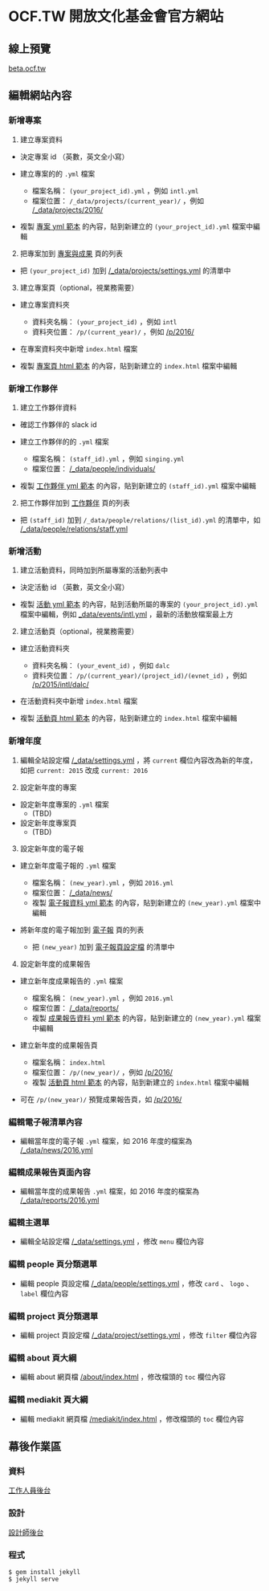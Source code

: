 # OCF.TW 開放文化基金會官方網站

## 線上預覽

[beta.ocf.tw](http://beta.ocf.tw/)

## 編輯網站內容

### 新增專案

1. 建立專案資料

  - 決定專案 id （英數，英文全小寫）

  - 建立專案的的 `.yml` 檔案

    - 檔案名稱： `(your_project_id).yml` ，例如 `intl.yml`
    - 檔案位置： `/_data/projects/(current_year)/` ，例如 [/_data/projects/2016/](https://github.com/ocftw/beta.ocf.tw/tree/gh-pages/_data/projects/2016)

  - 複製 [專案 yml 範本](https://github.com/ocftw/beta.ocf.tw/blob/gh-pages/_data/projects/_sample_project.yml) 的內容，貼到新建立的 `(your_project_id).yml` 檔案中編輯

2. 把專案加到 [專案與成果](http://beta.ocf.tw/projects/) 頁的列表

  - 把 `(your_project_id)` 加到 [/_data/projects/settings.yml](https://github.com/ocftw/beta.ocf.tw/blob/gh-pages/_data/projects/settings.yml) 的清單中

3. 建立專案頁（optional，視業務需要）

  - 建立專案資料夾

    - 資料夾名稱： `(your_project_id)` ，例如 `intl`
    - 資料夾位置： `/p/(current_year)/` ，例如 [/p/2016/](https://github.com/ocftw/beta.ocf.tw/tree/gh-pages/p/2016)

  - 在專案資料夾中新增 `index.html` 檔案

  - 複製 [專案頁 html 範本](https://github.com/ocftw/beta.ocf.tw/blob/gh-pages/p/_sample_project/index.html) 的內容，貼到新建立的 `index.html` 檔案中編輯

### 新增工作夥伴

1. 建立工作夥伴資料

  - 確認工作夥伴的 slack id

  - 建立工作夥伴的的 `.yml` 檔案

    - 檔案名稱： `(staff_id).yml` ，例如 `singing.yml`
    - 檔案位置： [/_data/people/individuals/](https://github.com/ocftw/beta.ocf.tw/tree/gh-pages/_data/people/individuals)

  - 複製 [工作夥伴 yml 範本](https://github.com/ocftw/beta.ocf.tw/blob/gh-pages/_data/people/individuals/_sample_person.yml) 的內容，貼到新建立的 `(staff_id).yml` 檔案中編輯

2. 把工作夥伴加到 [工作夥伴](http://beta.ocf.tw/people/) 頁的列表

  - 把 `(staff_id)` 加到 `/_data/people/relations/(list_id).yml` 的清單中，如 [/_data/people/relations/staff.yml](https://github.com/ocftw/beta.ocf.tw/blob/gh-pages/_data/people/relations/staff.yml) 

### 新增活動

1. 建立活動資料，同時加到所屬專案的活動列表中

  - 決定活動 id （英數，英文全小寫）

  - 複製 [活動 yml 範本](https://github.com/ocftw/beta.ocf.tw/blob/gh-pages/_data/events/_sample_events.yml) 的內容，貼到活動所屬的專案的 `(your_project_id).yml` 檔案中編輯，例如 [_data/events/intl.yml](https://github.com/ocftw/beta.ocf.tw/blob/gh-pages/_data/events/intl.yml) ，最新的活動放檔案最上方

2. 建立活動頁（optional，視業務需要）

  - 建立活動資料夾

    - 資料夾名稱： `(your_event_id)` ，例如 `dalc`
    - 資料夾位置： `/p/(current_year)/(project_id)/(evnet_id)` ，例如 [/p/2015/intl/dalc/](https://github.com/ocftw/beta.ocf.tw/tree/gh-pages/p/2015/intl/dalc)

  - 在活動資料夾中新增 `index.html` 檔案

  - 複製 [活動頁 html 範本](https://github.com/ocftw/beta.ocf.tw/blob/gh-pages/p/_sample_project/_sample_event/index.html) 的內容，貼到新建立的 `index.html` 檔案中編輯

### 新增年度

1. 編輯全站設定檔 [/_data/settings.yml](https://github.com/ocftw/beta.ocf.tw/blob/gh-pages/_data/settings.yml) ，將 `current` 欄位內容改為新的年度，如把 `current: 2015` 改成 `current: 2016`

2. 設定新年度的專案

  - 設定新年度專案的 `.yml` 檔案
    - (TBD)
  - 設定新年度專案頁
    - (TBD)

3. 設定新年度的電子報

  - 建立新年度電子報的 `.yml` 檔案
    - 檔案名稱： `(new_year).yml` ，例如 `2016.yml`
    - 檔案位置： [/_data/news/](https://github.com/ocftw/beta.ocf.tw/tree/gh-pages/_data/news)
    - 複製 [電子報資料 yml 範本](https://github.com/ocftw/beta.ocf.tw/blob/gh-pages/_data/news/_sample_news.yml) 的內容，貼到新建立的 `(new_year).yml` 檔案中編輯

  - 將新年度的電子報加到 [電子報](http://beta.ocf.tw/news/) 頁的列表

    - 把 `(new_year)` 加到 [電子報頁設定檔](https://github.com/ocftw/beta.ocf.tw/blob/gh-pages/_data/news/settings.yml) 的清單中

4. 設定新年度的成果報告

  - 建立新年度成果報告的 `.yml` 檔案

    - 檔案名稱： `(new_year).yml` ，例如 `2016.yml`
    - 檔案位置： [/_data/reports/](https://github.com/ocftw/beta.ocf.tw/tree/gh-pages/_data/reports)
    - 複製 [成果報告資料 yml 範本](https://github.com/ocftw/beta.ocf.tw/blob/gh-pages/_data/reports/_sample_report.yml) 的內容，貼到新建立的 `(new_year).yml` 檔案中編輯

  - 建立新年度的成果報告頁

    - 檔案名稱： `index.html`
    - 檔案位置： `/p/(new_year)/` ，例如 [/p/2016/](https://github.com/ocftw/beta.ocf.tw/tree/gh-pages/p/2016/)
    - 複製 [活動頁 html 範本](https://github.com/ocftw/beta.ocf.tw/tree/gh-pages/p/_sample_year/index.html) 的內容，貼到新建立的 `index.html` 檔案中編輯

  - 可在 `/p/(new_year)/` 預覽成果報告頁，如 [/p/2016/](http://beta.ocf.tw/p/2016/)

### 編輯電子報清單內容

- 編輯當年度的電子報 `.yml` 檔案，如 2016 年度的檔案為 [/_data/news/2016.yml](https://github.com/ocftw/beta.ocf.tw/blob/gh-pages/_data/news/2016.yml)

### 編輯成果報告頁面內容

- 編輯當年度的成果報告 `.yml` 檔案，如 2016 年度的檔案為 [/_data/reports/2016.yml](https://github.com/ocftw/beta.ocf.tw/blob/gh-pages/_data/reports/2016.yml)

### 編輯主選單

- 編輯全站設定檔 [/_data/settings.yml](https://github.com/ocftw/beta.ocf.tw/blob/gh-pages/_data/settings.yml) ，修改 `menu` 欄位內容

### 編輯 people 頁分類選單

- 編輯 people 頁設定檔 [/_data/people/settings.yml](https://github.com/ocftw/beta.ocf.tw/blob/gh-pages/_data/people/settings.yml) ，修改 `card` 、 `logo` 、 `label` 欄位內容

### 編輯 project 頁分類選單

- 編輯 project 頁設定檔 [/_data/project/settings.yml](https://github.com/ocftw/beta.ocf.tw/blob/gh-pages/_data/project/settings.yml) ，修改 `filter` 欄位內容

### 編輯 about 頁大綱

- 編輯 about 網頁檔 [/about/index.html](https://github.com/ocftw/beta.ocf.tw/blob/gh-pages/about/index.html) ，修改檔頭的 `toc` 欄位內容

### 編輯 mediakit 頁大綱

- 編輯 mediakit 網頁檔 [/mediakit/index.html](https://github.com/ocftw/beta.ocf.tw/blob/gh-pages/mediakit/index.html) ，修改檔頭的 `toc` 欄位內容

## 幕後作業區

### 資料

[工作人員後台](http://beta.ocf.tw/backend/)

### 設計

[設計師後台](http://beta.ocf.tw/design/)

### 程式

```
$ gem install jekyll
$ jekyll serve
```

